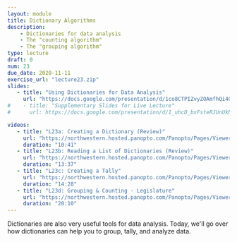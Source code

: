 ```yaml
---
layout: module
title: Dictionary Algorithms
description:
    - Dictionaries for data analysis
    - The "counting algorithm"
    - The "grouping algorithm"
type: lecture
draft: 0
num: 23
due_date: 2020-11-11
exercise_url: "lecture23.zip"
slides:
   - title: "Using Dictionaries for Data Analysis"
     url: "https://docs.google.com/presentation/d/1co8CTPIZvyZOAmfhQi4G4VBf7sBbdHw4d2ZODzl8xDM/edit?usp=sharing"
#    - title: "Supplementary Slides for Live Lecture"
#      url: https://docs.google.com/presentation/d/1_uhcD_bxFsteRJUnUkNDzTWXHBcDGNhko5QUXc2msJo/edit?usp=sharing

videos: 
   - title: "L23a: Creating a Dictionary (Review)"
     url: "https://northwestern.hosted.panopto.com/Panopto/Pages/Viewer.aspx?id=398041de-dab6-4559-87d0-ac6d013d6fb2"
     duration: "10:41"
   - title: "L23b: Reading a List of Dictionaries (Review)"
     url: "https://northwestern.hosted.panopto.com/Panopto/Pages/Viewer.aspx?id=890ea419-526c-44e4-a495-ac6d013d9488"
     duration: "13:37"
   - title: "L23c: Creating a Tally"
     url: "https://northwestern.hosted.panopto.com/Panopto/Pages/Viewer.aspx?id=e44fc806-f67b-4bac-836c-ac6d013db159"
     duration: "14:28"
   - title: "L23d: Grouping & Counting - Legislature"
     url: "https://northwestern.hosted.panopto.com/Panopto/Pages/Viewer.aspx?id=4591ac02-1a0b-4043-a2b9-ac6d013dd11a"
     duration: "20:10"
---
```


Dictionaries are also very useful tools for data analysis. Today, we'll go over how dictionaries can help you to group, tally, and analyze data.
